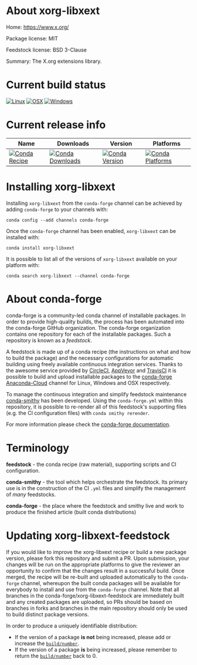 About xorg-libxext
==================

Home: https://www.x.org/

Package license: MIT

Feedstock license: BSD 3-Clause

Summary: The X.org extensions library.



Current build status
====================

[![Linux](https://img.shields.io/circleci/project/github/conda-forge/xorg-libxext-feedstock/master.svg?label=Linux)](https://circleci.com/gh/conda-forge/xorg-libxext-feedstock)
[![OSX](https://img.shields.io/travis/conda-forge/xorg-libxext-feedstock/master.svg?label=macOS)](https://travis-ci.org/conda-forge/xorg-libxext-feedstock)
[![Windows](https://img.shields.io/appveyor/ci/conda-forge/xorg-libxext-feedstock/master.svg?label=Windows)](https://ci.appveyor.com/project/conda-forge/xorg-libxext-feedstock/branch/master)

Current release info
====================

| Name | Downloads | Version | Platforms |
| --- | --- | --- | --- |
| [![Conda Recipe](https://img.shields.io/badge/recipe-xorg--libxext-green.svg)](https://anaconda.org/conda-forge/xorg-libxext) | [![Conda Downloads](https://img.shields.io/conda/dn/conda-forge/xorg-libxext.svg)](https://anaconda.org/conda-forge/xorg-libxext) | [![Conda Version](https://img.shields.io/conda/vn/conda-forge/xorg-libxext.svg)](https://anaconda.org/conda-forge/xorg-libxext) | [![Conda Platforms](https://img.shields.io/conda/pn/conda-forge/xorg-libxext.svg)](https://anaconda.org/conda-forge/xorg-libxext) |

Installing xorg-libxext
=======================

Installing `xorg-libxext` from the `conda-forge` channel can be achieved by adding `conda-forge` to your channels with:

```
conda config --add channels conda-forge
```

Once the `conda-forge` channel has been enabled, `xorg-libxext` can be installed with:

```
conda install xorg-libxext
```

It is possible to list all of the versions of `xorg-libxext` available on your platform with:

```
conda search xorg-libxext --channel conda-forge
```


About conda-forge
=================

conda-forge is a community-led conda channel of installable packages.
In order to provide high-quality builds, the process has been automated into the
conda-forge GitHub organization. The conda-forge organization contains one repository
for each of the installable packages. Such a repository is known as a *feedstock*.

A feedstock is made up of a conda recipe (the instructions on what and how to build
the package) and the necessary configurations for automatic building using freely
available continuous integration services. Thanks to the awesome service provided by
[CircleCI](https://circleci.com/), [AppVeyor](http://www.appveyor.com/)
and [TravisCI](https://travis-ci.org/) it is possible to build and upload installable
packages to the [conda-forge](https://anaconda.org/conda-forge)
[Anaconda-Cloud](http://docs.anaconda.org/) channel for Linux, Windows and OSX respectively.

To manage the continuous integration and simplify feedstock maintenance
[conda-smithy](http://github.com/conda-forge/conda-smithy) has been developed.
Using the ``conda-forge.yml`` within this repository, it is possible to re-render all of
this feedstock's supporting files (e.g. the CI configuration files) with ``conda smithy rerender``.

For more information please check the [conda-forge documentation](https://conda-forge.org/docs/).

Terminology
===========

**feedstock** - the conda recipe (raw material), supporting scripts and CI configuration.

**conda-smithy** - the tool which helps orchestrate the feedstock.
                   Its primary use is in the construction of the CI ``.yml`` files
                   and simplify the management of *many* feedstocks.

**conda-forge** - the place where the feedstock and smithy live and work to
                  produce the finished article (built conda distributions)


Updating xorg-libxext-feedstock
===============================

If you would like to improve the xorg-libxext recipe or build a new
package version, please fork this repository and submit a PR. Upon submission,
your changes will be run on the appropriate platforms to give the reviewer an
opportunity to confirm that the changes result in a successful build. Once
merged, the recipe will be re-built and uploaded automatically to the
`conda-forge` channel, whereupon the built conda packages will be available for
everybody to install and use from the `conda-forge` channel.
Note that all branches in the conda-forge/xorg-libxext-feedstock are
immediately built and any created packages are uploaded, so PRs should be based
on branches in forks and branches in the main repository should only be used to
build distinct package versions.

In order to produce a uniquely identifiable distribution:
 * If the version of a package **is not** being increased, please add or increase
   the [``build/number``](http://conda.pydata.org/docs/building/meta-yaml.html#build-number-and-string).
 * If the version of a package **is** being increased, please remember to return
   the [``build/number``](http://conda.pydata.org/docs/building/meta-yaml.html#build-number-and-string)
   back to 0.